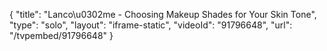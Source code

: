 {
    "title": "Lanco\u0302me - Choosing Makeup Shades for Your Skin Tone",
    "type": "solo",
    "layout": "iframe-static",
    "videoId": "91796648",
    "url": "\/tvpembed\/91796648"
}